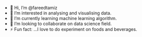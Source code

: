 - 👋 Hi, I’m @fareedtamiz
- 👀 I’m interested in analysing and visualising data.
- 🌱 I’m currently learning machine learning algorithm.
- 💞️ I’m looking to collaborate on data science field.
- ⚡ Fun fact: ...I love to do experiment on foods and beverages.

<!---
fareedtamiz/fareedtamiz is a ✨ special ✨ repository because its `README.md` (this file) appears on your GitHub profile.
You can click the Preview link to take a look at your changes.
--->
